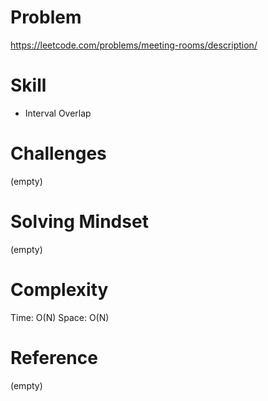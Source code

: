 
# Problem
https://leetcode.com/problems/meeting-rooms/description/

# Skill
- Interval Overlap

# Challenges
(empty)

# Solving Mindset
(empty)

# Complexity
Time: O(N)
Space: O(N)

# Reference
(empty)
